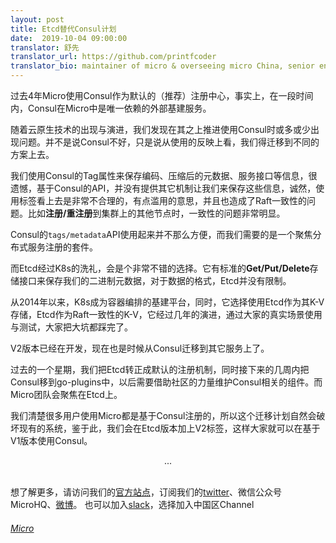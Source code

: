 ```yaml
---
layout: post
title: Etcd替代Consul计划
date:  2019-10-04 09:00:00
translator: 舒先
translator_url: https://github.com/printfcoder
translator_bio: maintainer of micro & overseeing micro China, senior engineer@oppo
---
```


过去4年Micro使用Consul作为默认的（推荐）注册中心，事实上，在一段时间内，Consul在Micro中是唯一依赖的外部基建服务。

随着云原生技术的出现与演进，我们发现在其之上推进使用Consul时或多或少出现问题。并不是说Consul不好，只是说从使用的反映上看，我们得迁移到不同的方案上去。

我们使用Consul的Tag属性来保存编码、压缩后的元数据、服务接口等信息，很遗憾，基于Consul的API，并没有提供其它机制让我们来保存这些信息，诚然，使用标签看上去是非常不合理的，有点滥用的意思，并且也造成了Raft一致性的问题。比如**注册/重注册**到集群上的其他节点时，一致性的问题非常明显。

Consul的`tags/metadata`API使用起来并不那么方便，而我们需要的是一个聚焦分布式服务注册的套件。

而Etcd经过K8s的洗礼，会是个非常不错的选择。它有标准的**Get/Put/Delete**存储接口来保存我们的二进制元数据，对于数据的格式，Etcd并没有限制。

从2014年以来，K8s成为容器编排的基建平台，同时，它选择使用Etcd作为其K-V存储，Etcd作为Raft一致性的K-V，它经过几年的演进，通过大家的真实场景使用与测试，大家把大坑都踩完了。

V2版本已经在开发，现在也是时候从Consul迁移到其它服务上了。

过去的一个星期，我们把Etcd转正成默认的注册机制，同时接下来的几周内把Consul移到go-plugins中，以后需要借助社区的力量维护Consul相关的组件。而Micro团队会聚焦在Etcd上。

我们清楚很多用户使用Micro都是基于Consul注册的，所以这个迁移计划自然会破坏现有的系统，鉴于此，我们会在Etcd版本加上V2标签，这样大家就可以在基于V1版本使用Consul。

<center>...</center>
<br>

想了解更多，请访问我们的[官方站点](https://micro.mu)，订阅我们的[twitter](https://twitter.com/microhq)、微信公众号MicroHQ、[微博](https://weibo.com/microhq)。
也可以加入[slack](https://micro-services.slack.com)，选择加入中国区Channel

<h6><a href="https://github.com/micro/micro"><i class="fa fa-github fa-2x"></i> Micro</a></h6>


